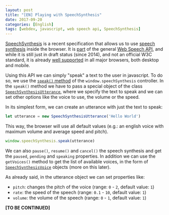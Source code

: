```yaml
---
layout: post
title: "[EN] Playing with SpeechSynthesis"
date: 2017-09-20
categories: [English]
tags: [webdev, javascript, web speech api, SpeechSynthesis]
---
```

[SpeechSynthesis][MDN-SpeechSynthesis] is a recent specification that allows us to use [speech synthesis][Wiki-SpeechSynthesis] inside the browser.
It is [part][W3-SpeechAPI] of the general [Web Speech API][MDN-Speech], and while it is still just in draft status (since 2014), and not an official W3C standard, it is already [well supported][caniuse] in all major browsers, both desktop and mobile.

Using this API we can simply "speak" a text to the user in javascript. To do so, we use the [`speak()` method][MDN-speak] of the `window.speechSynthesis` controller. In the `speak()` method we have to pass a special object of the class [`SpeechSynthesisUtterance`][MDN-SpeechSynthesisUtterance], where we specify the text to speak and we can set other options like the voice to use, the volume or the speed.

In its simplest form, we can create an utterance with just the text to speak:
```javascript
let utterance = new SpeechSynthesisUtterance('Hello World')
```

This way, the browser will use all default values (e.g.: an english voice with maximum volume and average speed and pitch).

```javascript
window.speechSynthesis.speak(utterance)
```

We can also `pause()`, `resume()` and `cancel()` the speech synthesis and get the  `paused`, `pending` and `speaking` properties.
In addition we can use the `getVoices()` method to get the list of available voices, in the form of [`SpeechSynthesisVoice`][MDN-SpeechSynthesisVoice] objects (more on this later).

As already said, in the utterance object we can set properties like:
* `pitch`: changes the pitch of the voice (range: `0` - `2`, default value: `1`)
* `rate`: the speed of the speech (range: `0.1` - `10`, default value: `1`)
* `volume`: the volume of the speech (range: `0` - `1`, default value: `1`)

**[TO BE CONTINUED]**

[MDN-SpeechSynthesis]: https://developer.mozilla.org/en-US/docs/Web/API/SpeechSynthesis
[Wiki-SpeechSynthesis]: https://en.wikipedia.org/wiki/Speech_synthesis
[MDN-Speech]: https://developer.mozilla.org/en-US/docs/Web/API/Web_Speech_API
[W3-SpeechAPI]: https://dvcs.w3.org/hg/speech-api/raw-file/tip/webspeechapi.html#tts-section
[caniuse]: http://caniuse.com/#feat=speech-synthesis
[MDN-speak]: https://developer.mozilla.org/en-US/docs/Web/API/SpeechSynthesis/speak
[MDN-SpeechSynthesisUtterance]: https://developer.mozilla.org/en-US/docs/Web/API/SpeechSynthesisUtterance
[MDN-SpeechSynthesisVoice]: https://developer.mozilla.org/en-US/docs/Web/API/SpeechSynthesisVoice
